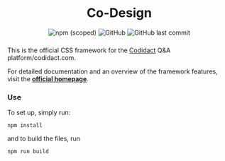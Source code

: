 
<div align="center">
    <h1>Co-Design</h1>
</div>

<div align="center">
    <img alt="npm (scoped)" src="https://img.shields.io/npm/v/@codidact/co-design?color=green">
    <img alt="GitHub" src="https://img.shields.io/github/license/codidact/co-design?color=neongreen">
    <img alt="GitHub last commit" src="https://img.shields.io/github/last-commit/codidact/co-design">
</div>

###

This is the official CSS framework for the [Codidact](https://codidact.org) Q&A platform/codidact.com.

For detailed documentation and an overview of the framework features, visit the [**official homepage**](https://codidact.github.io/co-design/).

### Use

To set up, simply run:

    npm install

and to build the files, run

    npm run build

